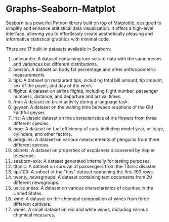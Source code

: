 # Graphs-Seaborn-Matplot

Seaborn is a powerful Python library built on top of Matplotlib, designed to simplify and enhance statistical data visualization.
It offers a high-level interface, allowing you to effortlessly create aesthetically pleasing and informative statistical graphics with minimal code.

There are 17 built-in datasets available in Seaborn:

1. anscombe: A dataset containing four sets of data with the same means and variances but different distributions.
2. benson: A dataset on body fat percentage and other anthropometric measurements.
3. tips: A dataset on restaurant tips, including total bill amount, tip amount, sex of the payer, and day of the week.
4. flights: A dataset on airline flights, including flight number, passenger numbers, distance, and departure and arrival times.
5. fmri: A dataset on brain activity during a language task.
6. geyser: A dataset on the waiting time between eruptions of the Old Faithful geyser.
7. iris: A classic dataset on the characteristics of iris flowers from three different species.
8. mpg: A dataset on fuel efficiency of cars, including model year, mileage, cylinders, and other factors.
9. penguins: A dataset on various measurements of penguins from three different species.
10. planets: A dataset on properties of exoplanets discovered by Kepler telescope.
11. seaborn-axis: A dataset generated internally for testing purposes.
12. titanic: A dataset on survival of passengers from the Titanic disaster.
13. tips100: A subset of the "tips" dataset containing the first 100 rows.
14. twenty_newsgroups: A dataset containing text documents from 20 different newsgroups.
15. us_counties: A dataset on various characteristics of counties in the United States.
16. wine: A dataset on the chemical composition of wines from three different cultivars.
17. wines: A small dataset on red and white wines, including various chemical measures.
